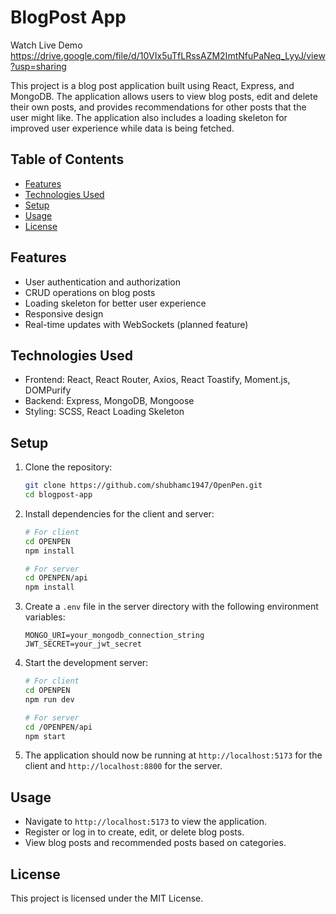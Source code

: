 
# BlogPost App

Watch Live Demo https://drive.google.com/file/d/10VIx5uTfLRssAZM2ImtNfuPaNeq_LyyJ/view?usp=sharing

This project is a blog post application built using React, Express, and MongoDB. The application allows users to view blog posts, edit and delete their own posts, and provides recommendations for other posts that the user might like. The application also includes a loading skeleton for improved user experience while data is being fetched.

## Table of Contents

- [Features](#features)
- [Technologies Used](#technologies-used)
- [Setup](#setup)
- [Usage](#usage)
- [License](#license)

## Features

- User authentication and authorization
- CRUD operations on blog posts
- Loading skeleton for better user experience
- Responsive design
- Real-time updates with WebSockets (planned feature)

## Technologies Used

- Frontend: React, React Router, Axios, React Toastify, Moment.js, DOMPurify
- Backend: Express, MongoDB, Mongoose
- Styling: SCSS, React Loading Skeleton

## Setup

1. Clone the repository:

   ```bash
   git clone https://github.com/shubhamc1947/OpenPen.git
   cd blogpost-app
   ```

2. Install dependencies for the client and server:

   ```bash
   # For client
   cd OPENPEN
   npm install

   # For server
   cd OPENPEN/api
   npm install
   ```

3. Create a `.env` file in the server directory with the following environment variables:

   ```env
   MONGO_URI=your_mongodb_connection_string
   JWT_SECRET=your_jwt_secret
   ```

4. Start the development server:

   ```bash
   # For client
   cd OPENPEN
   npm run dev

   # For server
   cd /OPENPEN/api
   npm start
   ```

5. The application should now be running at `http://localhost:5173` for the client and `http://localhost:8800` for the server.

## Usage

- Navigate to `http://localhost:5173` to view the application.
- Register or log in to create, edit, or delete blog posts.
- View blog posts and recommended posts based on categories.

## License

This project is licensed under the MIT License.
```
